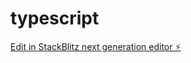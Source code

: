 # typescript

[Edit in StackBlitz next generation editor ⚡️](https://stackblitz.com/~/github.com/deepakjaggi/typescript)
